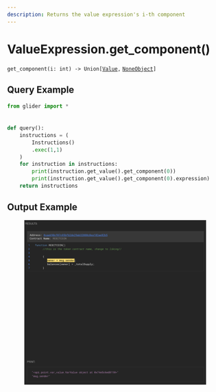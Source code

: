```yaml
---
description: Returns the value expression's i-th component
---
```


# ValueExpression.get\_component()

`get_component(i: int) -> Union[`[`Value`](../value/)`,` [`NoneObject`](../../internal/noneobject/)`]`

## Query Example

```python
from glider import *


def query():
    instructions = (
        Instructions()
        .exec(1,1)
    )
    for instruction in instructions:
        print(instruction.get_value().get_component(0))
        print(instruction.get_value().get_component(0).expression)
    return instructions
```

## Output Example

<figure><img src="../../../.gitbook/assets/image (45).png" alt=""><figcaption></figcaption></figure>
